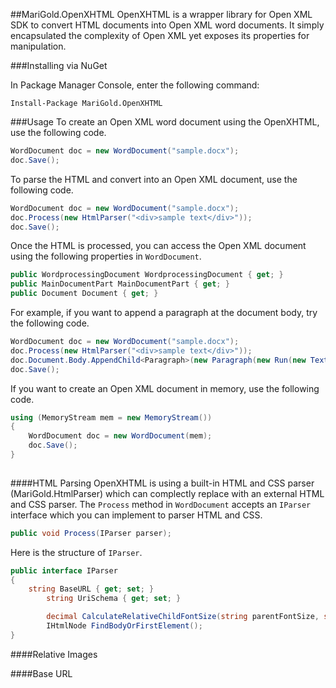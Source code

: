 ##MariGold.OpenXHTML
OpenXHTML is a wrapper library for Open XML SDK to convert HTML documents into Open XML word documents. It simply encapsulated the complexity of Open XML yet exposes its properties for manipulation.

###Installing via NuGet

In Package Manager Console, enter the following command:
```
Install-Package MariGold.OpenXHTML
```
###Usage
To create an Open XML word document using the OpenXHTML, use the following code.

```csharp
WordDocument doc = new WordDocument("sample.docx");
doc.Save();
```
To parse the HTML and convert into an Open XML document, use the following code.

```csharp
WordDocument doc = new WordDocument("sample.docx");
doc.Process(new HtmlParser("<div>sample text</div>"));
doc.Save();
```
Once the HTML is processed, you can access the Open XML document using the following properties in `WordDocument`.

```csharp
public WordprocessingDocument WordprocessingDocument { get; }
public MainDocumentPart MainDocumentPart { get; }
public Document Document { get; }
```
For example, if you want to append a paragraph at the document body, try the following code.
```csharp
WordDocument doc = new WordDocument("sample.docx");
doc.Process(new HtmlParser("<div>sample text</div>"));
doc.Document.Body.AppendChild<Paragraph>(new Paragraph(new Run(new Text("added text"))));
doc.Save();
```
If you want to create an Open XML document in memory, use the following code.

```csharp
using (MemoryStream mem = new MemoryStream())
{
	WordDocument doc = new WordDocument(mem);
	doc.Save();
}
			
```
####HTML Parsing
OpenXHTML is using a built-in HTML and CSS parser (MariGold.HtmlParser) which can complectly replace with an external HTML and CSS parser. The `Process` method in `WordDocument` accepts an `IParser` interface which you can implement to parser HTML and CSS.
```csharp
public void Process(IParser parser);
```
Here is the structure of `IParser`.
```csharp
public interface IParser
{
	string BaseURL { get; set; }
        string UriSchema { get; set; }

        decimal CalculateRelativeChildFontSize(string parentFontSize, string childFontSize);
        IHtmlNode FindBodyOrFirstElement();
}
```

####Relative Images

####Base URL
